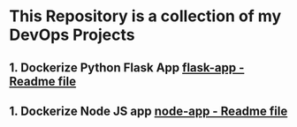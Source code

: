 # This Repository is a collection of my DevOps Projects

## 1. Dockerize Python Flask App  [flask-app - Readme file](./flask-app/flask-app.md)

## 1. Dockerize Node JS app  [node-app - Readme file](./node-app/node-app.md)
